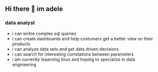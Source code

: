 ## Hi there 👋 im adele

<!--
**adeleber/adeleber** is a ✨ _special_ ✨ repository because its `README.md` (this file) appears on your GitHub profile. 

Here are some ideas to get you started: -->

### data analyst 

- i can writre complex sql queries
- i can create dashboards and help costumers get a better view on their products
- i can analyze data sets and get data driven decisions 
- i can search for interesting correlations between parameters
- i am currently leaarning linux and hoping to specialize in data engnieering




